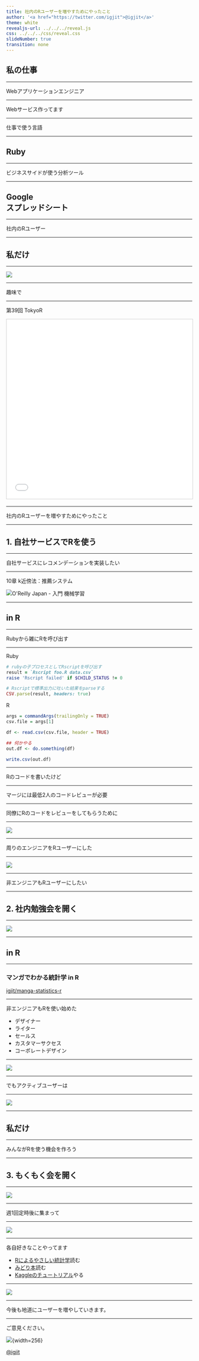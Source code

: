 ```yaml
---
title: 社内のRユーザーを増やすためにやったこと
author: '<a href="https://twitter.com/igjit">@igjit</a>'
theme: white
revealjs-url: ../../../reveal.js
css: ../../../css/reveal.css
slideNumber: true
transition: none
---
```


## 私の仕事

<style>
.reveal pre code { font-size: 1em; }
</style>

---

Webアプリケーションエンジニア

---

Webサービス作ってます

---

仕事で使う言語

---

## Ruby

---

ビジネスサイドが使う分析ツール

---

## Google<br>スプレッドシート

---

社内のRユーザー

---

## 私だけ

---

![](images/num_install1.png)

---

趣味で

---

第39回 TokyoR

<iframe src="//www.slideshare.net/slideshow/embed_code/key/3HbfBlZBCllo4y" width="595" height="485" frameborder="0" marginwidth="0" marginheight="0" scrolling="no" style="border:1px solid #CCC; border-width:1px; margin-bottom:5px; max-width: 100%;" allowfullscreen> </iframe>

---

社内のRユーザーを増やすためにやったこと

---

## 1. 自社サービスでRを使う

---

自社サービスにレコメンデーションを実装したい

---

10章 k近傍法：推薦システム

![O'Reilly Japan - 入門 機械学習](https://www.oreilly.co.jp/books/images/picture_large978-4-87311-594-8.jpeg)

---

## in R

---

Rubyから雑にRを呼び出す

---

Ruby

```ruby
# rubyの子プロセスとしてRscriptを呼び出す
result = `Rscript foo.R data.csv`
raise 'Rscript failed' if $CHILD_STATUS != 0

# Rscriptで標準出力に吐いた結果をparseする
CSV.parse(result, headers: true)
```

R

```r
args = commandArgs(trailingOnly = TRUE)
csv.file = args[1]

df <- read.csv(csv.file, header = TRUE)

## 何かやる
out.df <- do.something(df)

write.csv(out.df)
```

---

Rのコードを書いたけど

---

マージには最低2人のコードレビューが必要

---

同僚にRのコードをレビューをしてもらうために

---

![](images/ss_r_intro.png)

---

周りのエンジニアをRユーザーにした

---

![](images/num_install2.png)

---

非エンジニアもRユーザーにしたい

---

## 2. 社内勉強会を開く


---

![](https://images-na.ssl-images-amazon.com/images/I/51EFK1XNQ5L.jpg)

---

## in R

---

### マンガでわかる統計学 in R

[igjit/manga-statistics-r](https://github.com/igjit/manga-statistics-r)

---

非エンジニアもRを使い始めた

- デザイナー
- ライター
- セールス
- カスタマーサクセス
- コーポレートデザイン

---

![](images/num_install3.png)

---

でもアクティブユーザーは

---

![](images/num_user3.png)

---

## 私だけ

---

みんながRを使う機会を作ろう

---

## 3. もくもく会を開く

---

![](images/ss_moku.png)

---

週1回定時後に集まって

---

![](images/moku.jpg)

---

各自好きなことやってます

- [Rによるやさしい統計学](http://shop.ohmsha.co.jp/shopdetail/000000001781/)読む
- [みどり本](https://www.iwanami.co.jp/book/b257893.html)読む
- [Kaggleのチュートリアル](http://trevorstephens.com/kaggle-titanic-tutorial/getting-started-with-r/)やる

---

![](images/num_user4.png)

---

今後も地道にユーザーを増やしていきます。

---

ご意見ください。

![](https://igjit.github.io/images/avatar.png){width=256}

[\@igjit](https://twitter.com/igjit)
